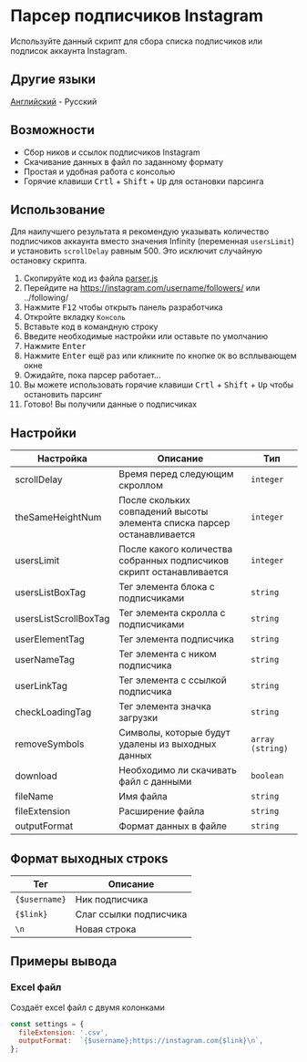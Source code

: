 # Парсер подписчиков Instagram

Используйте данный скрипт для сбора списка подписчиков или подписок аккаунта Instagram.

## Другие языки

[Английский](README.md) - Русский

## Возможности

- Сбор ников и ссылок подписчиков Instagram
- Скачивание данных в файл по заданному формату
- Простая и удобная работа с консолью
- Горячие клавиши <kbd>Crtl</kbd> + <kbd>Shift</kbd> + <kbd>Up</kbd> для остановки парсинга

## Использование

Для наилучшего результата я рекомендую указывать количество подписчиков аккаунта вместо значения Infinity (переменная `usersLimit`) и установить `scrollDelay` равным 500. Это исключит случайную остановку скрипта.

1. Скопируйте код из файла [parser.js](parser.js)
2. Перейдите на https://instagram.com/username/followers/ или ../following/
3. Нажмите <kbd>F12</kbd> чтобы открыть панель разработчика
4. Откройте вкладку `Консоль`
5. Вставьте код в командную строку
6. Введите необходимые настройки или оставьте по умолчанию
7. Нажмите <kbd>Enter</kbd>
8. Нажмите <kbd>Enter</kbd> ещё раз или кликните по кнопке `OK` во всплывающем окне
9. Ожидайте, пока парсер работает...
10. Вы можете использовать горячие клавиши <kbd>Crtl</kbd> + <kbd>Shift</kbd> + <kbd>Up</kbd> чтобы остановить парсинг
11. Готово! Вы получили данные о подписчиках

## Настройки

| Настройка | Описание | Тип |
| --- | --- | --- |
| scrollDelay | Время перед следующим скроллом | `integer` |
| theSameHeightNum | После скольких совпадений высоты элемента списка парсер останавливается | `integer` |
| usersLimit | После какого количества собранных подписчиков скрипт останавливается | `integer` |
| usersListBoxTag | Тег элемента блока с подписчиками | `string` |
| usersListScrollBoxTag | Тег элемента скролла с подписчиками | `string` |
| userElementTag | Тег элемента подписчика | `string` |
| userNameTag | Тег элемента с ником подписчика | `string` |
| userLinkTag | Тег элемента с ссылкой подписчика | `string` |
| checkLoadingTag | Тег элемента значка загрузки | `string` |
| removeSymbols | Символы, которые будут удалены из выходных данных | `array (string)` |
| download | Необходимо ли скачивать файл с данными | `boolean` |
| fileName | Имя файла | `string` |
| fileExtension | Расширение файла | `string` |
| outputFormat | Формат данных в файле | `string` |

## Формат выходных строкs

| Тег | Описание |
| --- | --- |
| `{$username}` | Ник подписчика |
| `{$link}` | Слаг ссылки подписчика |
| `\n` | Новая строка |

## Примеры вывода

### Excel файл

Создаёт excel файл с двумя колонками

```javascript
const settings = {
  fileExtension: '.csv',
  outputFormat:  `{$username};https://instagram.com{$link}\n`,
};
```
